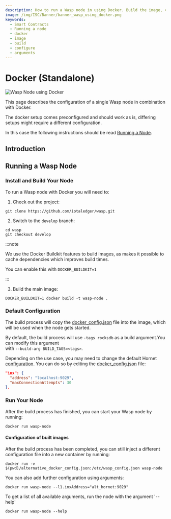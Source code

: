 ```yaml
---
description: How to run a Wasp node in using Docker. Build the image, configure it, run it.
image: /img/ISC/Banner/banner_wasp_using_docker.png
keywords:
  - Smart Contracts
  - Running a node
  - docker
  - image
  - build
  - configure
  - arguments
---
```


# Docker (Standalone)

![Wasp Node using Docker](/img/ISC/Banner/banner_wasp_using_docker.png)

This page describes the configuration of a single Wasp node in combination with Docker.

The docker setup comes preconfigured and should work as is, differing setups might require a different configuration.

In this case the following instructions should be read [Running a Node](running-a-node.md).

## Introduction

## Running a Wasp Node

### Install and Build Your Node

To run a Wasp node with Docker you will need to:

1. Check out the project:

```shell
git clone https://github.com/iotaledger/wasp.git
```

2. Switch to the `develop` branch:

```shell
cd wasp
git checkout develop
```

:::note

We use the Docker Buildkit features to build images, as makes it possible to cache dependencies which improves build times.

You can enable this with `DOCKER_BUILDKIT=1`

:::

3. Build the main image:

```shell
DOCKER_BUILDKIT=1 docker build -t wasp-node .
```

### Default Configuration

The build process will copy the [docker_config.json](https://github.com/iotaledger/wasp/blob/develop/docker_config.json)
file into the image, which will be used when the node gets started.

By default, the build process will use `-tags rocksdb` as a build argument.You can modify this argument  
with `--build-arg BUILD_TAGS=<tags>`.

Depending on the use case, you may need to change the default Hornet [configuration](node-config.md). You can do so by
editing the [docker_config.json](https://github.com/iotaledger/wasp/blob/develop/docker_config.json) file:

```json
"inx": {
  "address": "localhost:9029",
  "maxConnectionAttempts": 30
},
```

### Run Your Node

After the build process has finished, you can start your Wasp node by running:

```shell
docker run wasp-node
```

#### Configuration of built images

After the build process has been completed, you can still inject a different configuration file into a new
container by running:

```shell
docker run -v $(pwd)/alternative_docker_config.json:/etc/wasp_config.json wasp-node
```

You can also add further configuration using arguments:

```shell
docker run wasp-node --l1.inxAddress="alt_hornet:9029"
```

To get a list of all available arguments, run the node with the argument '--help'

```shell
docker run wasp-node --help
```

